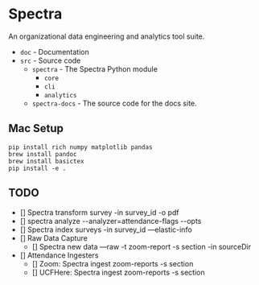 # Spectra

An organizational data engineering and analytics tool suite.

- `doc` - Documentation
- `src` - Source code
    - `spectra` - The Spectra Python module
        - `core`
        - `cli`
        - `analytics`
    - `spectra-docs` - The source code for the docs site.


## Mac Setup

```
pip install rich numpy matplotlib pandas
brew install pandoc
brew install basictex
pip install -e .
```

## TODO

- [] Spectra transform survey -in survey_id -o pdf 
- [] spectra analyze --analyzer=attendance-flags --opts 
- [] Spectra index surveys -in survey_id —elastic-info
- [] Raw Data Capture
    - [] Spectra new data —raw -t zoom-report -s section -in sourceDir
- [] Attendance Ingesters
    - [] Zoom: Spectra ingest zoom-reports -s section
    - [] UCFHere: Spectra ingest zoom-reports -s section